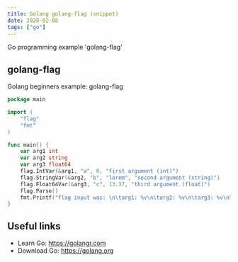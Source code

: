 ```yaml
---
title: Golang golang-flag (snippet)
date: 2020-02-08
tags: ["go"]
---
```

Go programming example 'golang-flag'


## golang-flag

Golang beginners example: golang-flag

```go
package main

import (
	"flag"
	"fmt"
)

func main() {
	var arg1 int
	var arg2 string
	var arg3 float64
	flag.IntVar(&arg1, "a", 0, "first argument (int)")
	flag.StringVar(&arg2, "b", "lorem", "second argument (string)")
	flag.Float64Var(&arg3, "c", 13.37, "third argument (float)")
	flag.Parse()
	fmt.Printf("flag input was: \n\targ1: %v\n\targ2: %v\n\targ3: %v\n\n", arg1, arg2, arg3)
}

```

## Useful links

- Learn Go: https://golangr.com
- Download Go: https://golang.org

